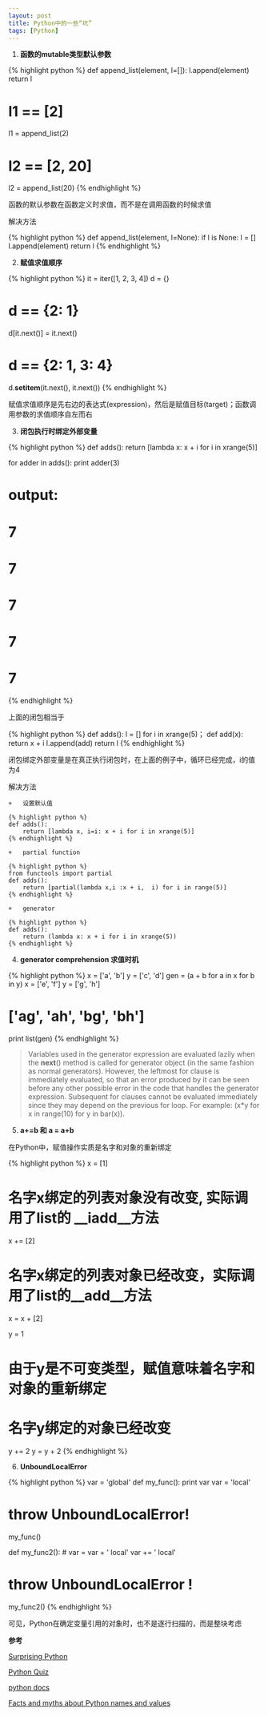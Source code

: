```yaml
---
layout: post
title: Python中的一些“坑”
tags: [Python]
---
```


1.  **函数的mutable类型默认参数**

{% highlight python %}
def append_list(element, l=[]):
    l.append(element)
    return l
# l1 == [2]
l1 = append_list(2)
# l2 == [2, 20]
l2 = append_list(20)
{% endhighlight %}

函数的默认参数在函数定义时求值，而不是在调用函数的时候求值

解决方法

{% highlight python %}
def append_list(element, l=None):
    if l is None:
        l = []
    l.append(element)
    return l
{% endhighlight %}

2.  **赋值求值顺序**

{% highlight python %}
it = iter([1, 2, 3, 4])
d = {}
# d == {2: 1}
d[it.next()] = it.next()
# d == {2: 1, 3: 4}
d.__setitem__(it.next(), it.next())
{% endhighlight %}

赋值求值顺序是先右边的表达式(expression)，然后是赋值目标(target)；函数调用参数的求值顺序自左而右

3.  **闭包执行时绑定外部变量**

{% highlight python %}
def adds():
    return [lambda x: x + i for i in xrange(5)]

for adder in adds():
    print adder(3)
# output:
# 7
# 7
# 7
# 7
# 7
{% endhighlight %}

上面的闭包相当于

{% highlight python %}
def adds():
    l = []
    for i in xrange(5)；
        def add(x):
            return x + i
        l.append(add)
    return l
{% endhighlight %}

闭包绑定外部变量是在真正执行闭包时，在上面的例子中，循环已经完成，i的值为4

解决方法

    +   设置默认值

    {% highlight python %}
    def adds():
        return [lambda x, i=i: x + i for i in xrange(5)]
    {% endhighlight %}

    +   partial function

    {% highlight python %}
    from functools import partial
    def adds():
        return [partial(lambda x,i :x + i,  i) for i in range(5)] 
    {% endhighlight %}

    +   generator

    {% highlight python %}
    def adds():
        return (lambda x: x + i for i in xrange(5))
    {% endhighlight %}

4.  **generator comprehension 求值时机**

{% highlight python %}
x = ['a', 'b']
y = ['c', 'd']
gen = (a + b for a in x for b in y)
x = ['e', 'f']
y = ['g', 'h']

# ['ag', 'ah', 'bg', 'bh']
print list(gen)
{% endhighlight %}

>Variables used in the generator expression are evaluated lazily when the __next__() method is called for generator object (in the same fashion as normal generators). However, the leftmost for clause is immediately evaluated, so that an error produced by it can be seen before any other possible error in the code that handles the generator expression. Subsequent for clauses cannot be evaluated immediately since they may depend on the previous for loop. For example: (x*y for x in range(10) for y in bar(x)).

5.  **a+=b 和 a = a+b**

在Python中，赋值操作实质是名字和对象的重新绑定

{% highlight python %}
x = [1]
# 名字x绑定的列表对象没有改变, 实际调用了list的 __iadd__方法
x += [2]

# 名字x绑定的列表对象已经改变，实际调用了list的__add__方法
x = x + [2]

y = 1
# 由于y是不可变类型，赋值意味着名字和对象的重新绑定
# 名字y绑定的对象已经改变
y += 2
y = y + 2
{% endhighlight %}

6.  **UnboundLocalError**

{% highlight python %}
var = 'global'
def my_func():
    print var
    var = 'local'
# throw UnboundLocalError!
my_func()

def my_func2():
    # var = var + ' local'
    var += ' local'
# throw UnboundLocalError !
my_func2()
{% endhighlight %}

可见，Python在确定变量引用的对象时，也不是逐行扫描的，而是整块考虑

**参考**

[Surprising Python](http://ballingt.com/2014/03/23/surprising-python.html)

[Python Quiz](http://web.archive.org/web/20101009122154/http://web.mit.edu/rwbarton/www/python.html)

[python docs](http://docs.python.org/2/reference/expressions.html#generator-expressions)

[Facts and myths about Python names and values](http://nedbatchelder.com/text/names.html)
